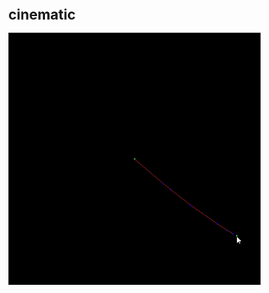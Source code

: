 # cinematic
![alt text](https://github.com/Edwyn-Gamagora2017/cinematic/blob/master/images/cinematique.gif)